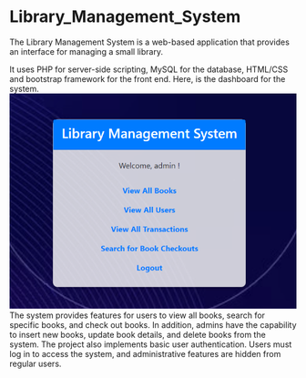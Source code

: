# Library_Management_System
The Library Management System is a web-based application that provides an interface for managing a small library.

It uses PHP for server-side scripting, MySQL for the database, HTML/CSS and bootstrap framework for the front end.
Here, is the dashboard for the system.
![Alt text](images/dasboard.png)
The system provides features for users to view all books, search for specific books, and check out books.
In addition, admins have the capability to insert new books, update book details, and delete books from the system.
The project also implements basic user authentication. Users must log in to access the system, and administrative features are hidden from regular users.


